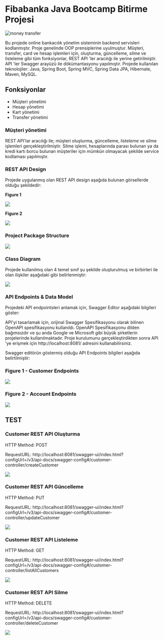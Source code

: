 # Fibabanka Java Bootcamp Bitirme Projesi

![money transfer](money_transfer.jpg)

Bu projede online bankacılık yönetim sisteminin backend servisleri kodlanmıştır. Proje genelinde OOP prensiplerine uyulmuştur. Müşteri, transfer, card ve hesap işlemleri için, oluşturma, güncelleme, silme ve listeleme gibi tüm fonksiyonlar, REST API 'ler aracılığı ile yerine getirilmiştir. API 'ler Swagger arayüzü ile dökümantasyonu yapılmıştır. 
Projede kullanılan teknolojiler: Java, Spring Boot, Spring MVC, Spring Data JPA, Hibernate, Maven, MySQL.

## Fonksiyonlar
* Müşteri yönetimi
* Hesap yönetimi
* Kart yönetimi
* Transfer yönetimi

### Müşteri yönetimi
REST API'lar aracılığı ile; müşteri oluşturma, güncelleme, listeleme ve silme işlemleri gerçekleştirilmiştir. Silme işlemi, hesaplarında parası bulunan ya da kredi kartı borcu bulunan müşteriler için mümkün olmayacak şekilde service kodlaması yapılmıştır.

### REST API Design

Projede uygulanmış olan REST API design aşağıda bulunan görsellerde olduğu şekildedir:

**Figure 1**

<img src="design_.jpg"/>

**Figure 2**

<img src="flowdiagram.png"/>

### Project Package Structure

<img src="packageStructure.png"/>


### Class Diagram

Projede kullanılmış olan 4 temel sınıf şu şekilde oluşturulmuş ve birbirleri ile olan ilişkiler aşağıdaki gibi belirlenmiştir:

<img src="diagram.png"/>

### API Endpoints & Data Model

Projedeki API endpointsleri anlamak için, Swagger Editor aşağıdaki bilgileri göster:

API'yi tasarlamak için, orijinal Swagger Spesifikasyonu olarak bilinen OpenAPI spesifikasyonu kullanıldı. OpenAPI Spesifikasyonu dilden bağımsızdır ve şu anda Google ve Microsoft gibi büyük şirketlerin projelerinde kullanılmaktadır. Proje kurulumunu gerçekleştirdikten sonra API 'ye erişmek için http://localhost:8081/ adresini kullanabilirsiniz.

Swagger editörün göstermiş olduğu API Endpoints bilgileri aşağıda belirtilmiştir:

### Figure 1 - **Customer Endpoints** 

<img src="figure_customer.png"/>

### Figure 2 - **Account Endpoints**

<img src="figure_account.png"/>

## TEST

### Customer REST API Oluşturma

HTTP Method: POST

RequestURL: http://localhost:8081/swagger-ui/index.html?configUrl=/v3/api-docs/swagger-config#/customer-controller/createCustomer


<img src="createCustomer.png"/>

### Customer REST API Güncelleme

HTTP Method: PUT

RequestURL: http://localhost:8081/swagger-ui/index.html?configUrl=/v3/api-docs/swagger-config#/customer-controller/updateCustomer


<img src="updateCustomer.png"/>

### Customer REST API Listeleme

HTTP Method: GET

RequestURL: http://localhost:8081/swagger-ui/index.html?configUrl=/v3/api-docs/swagger-config#/customer-controller/listAllCustomers


<img src="listCustomer.png"/>

### Customer REST API Silme

HTTP Method: DELETE

RequestURL: http://localhost:8081/swagger-ui/index.html?configUrl=/v3/api-docs/swagger-config#/customer-controller/deleteCustomer


<img src="deleteCustomer.png"/>


